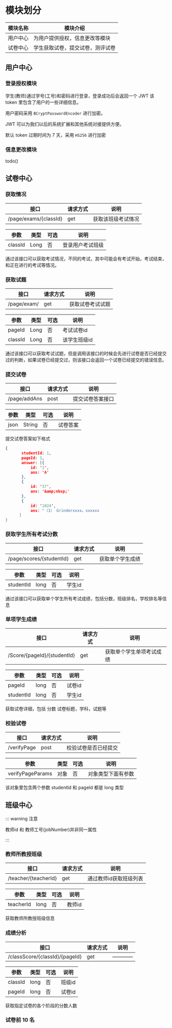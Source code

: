 # 模块划分

| 模块名称 | 模块介绍                         |
| -------- | -------------------------------- |
| 用户中心 | 为用户提供授权，信息更改等模块   |
| 试卷中心 | 学生获取试卷，提交试卷，测评试卷 |

## 用户中心

### 登录授权模块

学生(教师)通过学号(工号)和密码进行登录，登录成功后会返回一个 JWT 该 token 里包含了用户的一些详细信息。

用户密码采用 `BCryptPasswordEncoder` 进行加密。

JWT 可以为我们以后的系统扩展和其他系统对接提供方便。

默认 token 过期时间为 7 天，采用 `HS256` 进行加密

### 信息更改模块

todo()

## 试卷中心

### 获取情况

| 接口                  | 请求方式 | 说明               |
| --------------------- | -------- | ------------------ |
| /page/exams/{classId} | get      | 获取该班级考试情况 |

| 参数    | 类型 | 可选 | 说明             |
| ------- | ---- | ---- | ---------------- |
| classId | Long | 否   | 登录用户考试班级 |

通过该接口可以获取考试情况，不同的考试，其中可能会有考试开始，考试结束，和正在进行的考试等情况。

### 获取试题

| 接口                  | 请求方式 | 说明               |
| --------------------- | -------- | ------------------ |
| /page/exam/ | get      | 获取试卷考试试题 |

| 参数    | 类型 | 可选 | 说明         |
| ------- | ---- | ---- | ------------ |
| pageId  | Long | 否   | 考试试卷id   |
| classId | Long | 否   | 该学生班级id |

通过该接口可以获取考试试题，但是调用该接口的时候会先进行试卷是否已经提交过的判断，如果试卷已经提交过，则该接口会返回一个试卷已经提交的错误信息。

### 提交试卷

| 接口                  | 请求方式 | 说明               |
| --------------------- | -------- | ------------------ |
| /page/addAns | post     | 提交试卷答案接口 |

| 参数    | 类型 | 可选 | 说明         |
| ------- | ---- | ---- | ------------ |
| json  | String | 否   | 试卷答案   |

提交试卷答案如下格式

```json
{
       studentId: 1,
       pageId: 1,
       answer: [{
           id: '1',
           ans: 'A'
       },
       {
           id: '37',
           ans: '&amp;nbsp;'
       },
       {
           id: '1024',
           ans: "（1） Grinderxxxx。xxxxxx
      ]
}
```

### 获取学生所有考试分数

| 接口                  | 请求方式 | 说明               |
| --------------------- | -------- | ------------------ |
| /page/scores/{studentId} | get | 获取单个学生成绩 |

| 参数    | 类型 | 可选 | 说明         |
| ------- | ---- | ---- | ------------ |
| studentId | long | 否   | 学生id |

通过该接口可以获取单个学生所有考试成绩，包括分数，班级排名，学校排名等信息

### 单项学生成绩

| 接口                        | 请求方式 | 说明                     |
| --------------------------- | -------- | ------------------------ |
| /Score/{pageId}/{studentId} | get      | 获取单个学生单项考试成绩 |

| 参数      | 类型 | 可选 | 说明   |
| --------- | ---- | ---- | ------ |
| pageId    | long | 否   | 试卷id |
| studentId | long | 否   | 学生id |

获取试卷详细，包括 分数 试卷标题，学科，试题等

### 校验试卷

| 接口        | 请求方式 | 说明                 |
| ----------- | -------- | -------------------- |
| /verifyPage | post     | 校验试卷是否已经提交 |

| 参数             | 类型 | 可选 | 说明               |
| ---------------- | ---- | ---- | ------------------ |
| verifyPageParams | 对象 | 否   | 对象类型下面有参数 |

该对象里包含两个参数 studentId 和 pageId 都是 long 类型

## 班级中心

::: warning 注意

教师id 和 教师工号(jobNumber)并非同一属性  

:::

### 教师所教授班级

| 接口                 | 请求方式 | 说明                   |
| -------------------- | -------- | ---------------------- |
| /teacher/{teacherId} | get      | 通过教师id获取班级列表 |

| 参数      | 类型 | 可选 | 说明   |
| --------- | ---- | ---- | ------ |
| teacherId | long | 否   | 教师id |

获取教师所教授班级信息

### 成绩分析

| 接口                           | 请求方式 | 说明 |
| ------------------------------ | -------- | ---- |
| /classScore/{classId}/{pageId} | get      | ———— |

| 参数    | 类型 | 可选 | 说明   |
| ------- | ---- | ---- | ------ |
| classId | long | 否   | 班级id |
| pageId  | long | 否   | 试卷id |

获取指定试卷的各个阶段的分数人数

### 试卷前 10 名

